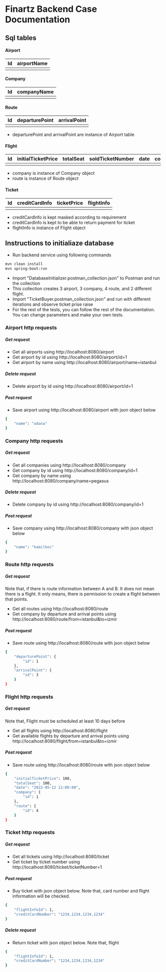 # Finartz Backend Case Documentation

## Sql tables

#### Airport
| Id | airportName |
| ------ | ------ |
|  ||

#### Company
| Id | companyName |
| ------ | ------ |
|  ||

#### Route
| Id | departurePoint | arrivalPoint |
| ------ | ------ | ------ |
|  ||

- departurePoint and arrivalPoint are instance of Airport table

#### Flight
| Id | initialTicketPrice | totalSeat | soldTicketNumber | date | company | route |
| ------ | ------ | ------ | ------ | ------ | ------ | ------ |
|  ||

- company is instance of Company object
- route is instance of Route object

#### Ticket
| Id | creditCardInfo | ticketPrice | flightInfo |
| ------ | ------ | ------ | ------ |
|  ||


- creditCardInfo is kept masked according to requirement
- creditCardInfo is kept to be able to return payment for ticket  
- flightInfo is instance of Flight object

## Instructions to initialiaze database
- Run backend service using following commands
```sh
mvn clean install
mvn spring-boot:run
```
- Import "DatabaseInitializer.postman_collection.json" to Postman and run the collection
- This collection creates 3 airport, 3 company, 4 route, and 2 different flight.
- Import "TicketBuyer.postman_collection.json" and run with different iterations and observe ticket prise raise
- For the rest of the tests, you can follow the rest of the documentation. You can change parameters and make your own tests.

### Airport http requests
##### Get request
- Get all airports using http://localhost:8080/airport
- Get airport by id using http://localhost:8080/airport/id=1 
- Get airport by name using http://localhost:8080/airport/name=istanbul 

##### Delete request
- Delete airport by id using http://localhost:8080/airport/id=1 

##### Post request
- Save airport using http://localhost:8080/airport with json object below
```sh
{
    "name": "adana" 
}
```

### Company http requests
##### Get request
- Get all companies using http://localhost:8080/company
- Get company by id using http://localhost:8080/company/id=1 
- Get company by name using http://localhost:8080/company/name=pegasus

##### Delete request
- Delete company by id using http://localhost:8080/company/id=1

##### Post request
- Save company using http://localhost:8080/company with json object below
```sh
{
    "name": "kamilkoc" 
}
```

### Route http requests
##### Get request
Note that, if there is route information between A and B. It does not mean there is a flight. It only means, there is permission to create a flight between that points.
- Get all routes using http://localhost:8080/route
- Get company by departure and arrival points using http://localhost:8080/route/from=istanbul&to=izmir

##### Post request
- Save route using http://localhost:8080/route with json object below
```sh
{
    "departurePoint": {
        "id": 1
    },
    "arrivalPoint": {
        "id": 3
    }
}
```




### Flight http requests
##### Get request
Note that, Flight must be scheduled at least 10 days before
- Get all flights using http://localhost:8080/flight
- Get available flights by departure and arrival points using http://localhost:8080/flight/from=istanbul&to=izmir

##### Post request
- Save route using http://localhost:8080/route with json object below
```sh
{
    "initialTicketPrice": 100,
    "totalSeat": 100,
    "date": "2022-05-12 12:00:00",
    "company": {
        "id": 1
    },
    "route": {
        "id": 4
    }
}
```

### Ticket http requests
##### Get request

- Get all tickets using http://localhost:8080/ticket
- Get ticket by ticket number using http://localhost:8080/ticket/ticketNumber=1

##### Post request
- Buy ticket with json object below. Note that, card number and flight information will be checked.
```sh
{
    "flightInfoId": 1,
    "creditCardNumber": "1234,1234,1234,1234"
}
```

##### Delete request
- Return ticket with json object below. Note that, flight
```sh
{
    "flightInfoId": 1,
    "creditCardNumber": "1234,1234,1234,1234"
}
```

